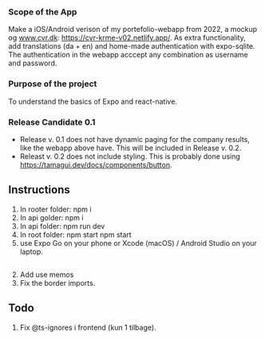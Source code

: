 ### Scope of the App

Make a iOS/Android verison of my portefolio-webapp from 2022, a mockup og www.cvr.dk: https://cvr-krme-v02.netlify.app/. As extra functionality, add translations (da + en) and home-made authentication with expo-sqlite. The authentication in the webapp acccept any combination as username and password.

### Purpose of the project

To understand the basics of Expo and react-native.

### Release Candidate 0.1

- Release v. 0.1 does not have dynamic paging for the company results, like the webapp above have. This will be included in Release v. 0.2.
- Releast v. 0.2 does not include styling. This is probably done using https://tamagui.dev/docs/components/button.

## Instructions

1. In rooter folder: npm i
2. In api golder: npm i
3. In api folder: npm run dev
4. In root folder: npm start
   npm start
5. use Expo Go on your phone or Xcode (macOS) / Android Studio on your laptop.

##

2. Add use memos
3. Fix the border imports.

## Todo

1. Fix @ts-ignores i frontend (kun 1 tilbage).
